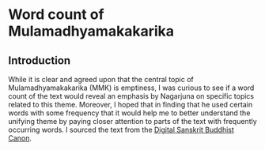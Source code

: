 # Word count of Mulamadhyamakakarika
## Introduction
While it is clear and agreed upon that the central topic of Mulamadhyamakakarika (MMK) is emptiness, I was curious to see if a word count of the text would reveal an emphasis by Nagarjuna on specific topics related to this theme. Moreover, I hoped that in finding that he used certain words with some frequency that it would help me to better understand the unifying theme by paying closer attention to parts of the text with frequently occurring words. 
I sourced the text from the [Digital Sanskrit Buddhist Canon](https://www.dsbcproject.org/canon-text/book/242).
